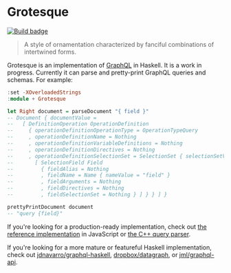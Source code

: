 # Grotesque

[![Build badge][]][build]

> A style of ornamentation characterized by fanciful combinations of
> intertwined forms.

Grotesque is an implementation of [GraphQL][] in Haskell. It is a work in
progress. Currently it can parse and pretty-print GraphQL queries and schemas.
For example:

``` hs
:set -XOverloadedStrings
:module + Grotesque

let Right document = parseDocument "{ field }"
-- Document { documentValue =
--   [ DefinitionOperation OperationDefinition
--     { operationDefinitionOperationType = OperationTypeQuery
--     , operationDefinitionName = Nothing
--     , operationDefinitionVariableDefinitions = Nothing
--     , operationDefinitionDirectives = Nothing
--     , operationDefinitionSelectionSet = SelectionSet { selectionSetValue =
--       [ SelectionField Field
--         { fieldAlias = Nothing
--         , fieldName = Name { nameValue = "field" }
--         , fieldArguments = Nothing
--         , fieldDirectives = Nothing
--         , fieldSelectionSet = Nothing } ] } } ] }

prettyPrintDocument document
-- "query {field}"
```

If you're looking for a production-ready implementation, check out [the
reference implementation][] in JavaScript or [the C++ query parser][].

If you're looking for a more mature or featureful Haskell implementation, check
out [jdnavarro/graphql-haskell][], [dropbox/datagraph][], or
[jml/graphql-api][].

[Build badge]: https://travis-ci.org/tfausak/grotesque.svg?branch=master
[build]: https://travis-ci.org/tfausak/grotesque
[GraphQL]: http://graphql.org
[the reference implementation]: https://github.com/graphql/graphql-js
[the C++ query parser]: https://github.com/graphql/libgraphqlparser
[jdnavarro/graphql-haskell]: https://github.com/jdnavarro/graphql-haskell
[dropbox/datagraph]: https://github.com/dropbox/datagraph
[jml/graphql-api]: https://github.com/jml/graphql-api

